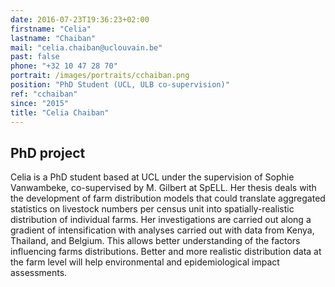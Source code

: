 ```yaml
---
date: 2016-07-23T19:36:23+02:00
firstname: "Celia"
lastname: "Chaiban"
mail: "celia.chaiban@uclouvain.be"
past: false
phone: "+32 10 47 28 70"
portrait: /images/portraits/cchaiban.png
position: "PhD Student (UCL, ULB co-supervision)"
ref: "cchaiban"
since: "2015"
title: "Celia Chaiban"
---
```


## PhD project
Celia is a PhD student based at UCL under the supervision of Sophie Vanwambeke, co-supervised by M. Gilbert at SpELL. Her thesis deals with the development of farm distribution models that could translate aggregated statistics on livestock numbers per census unit into spatially-realistic distribution of individual farms. Her investigations are carried out along a gradient of intensification with analyses carried out with data from Kenya, Thailand, and Belgium. This allows better understanding of the factors influencing farms distributions. Better and more realistic distribution data at the farm level will help environmental and epidemiological impact assessments.


